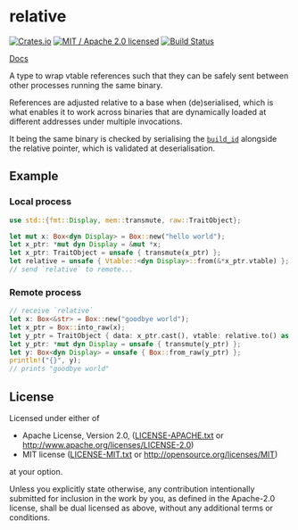 # relative

[![Crates.io](https://img.shields.io/crates/v/relative.svg?maxAge=86400)](https://crates.io/crates/relative)
[![MIT / Apache 2.0 licensed](https://img.shields.io/crates/l/relative.svg?maxAge=2592000)](#License)
[![Build Status](https://dev.azure.com/alecmocatta/relative/_apis/build/status/tests?branchName=master)](https://dev.azure.com/alecmocatta/relative/_build/latest?branchName=master)

[Docs](https://docs.rs/relative/0.2.0)

A type to wrap vtable references such that they can be safely sent between other
processes running the same binary.

References are adjusted relative to a base when (de)serialised, which is what
enables it to work across binaries that are dynamically loaded at different
addresses under multiple invocations.

It being the same binary is checked by serialising the
[`build_id`](https://docs.rs/build_id) alongside the relative pointer, which is
validated at deserialisation.

## Example
### Local process
```rust
use std::{fmt::Display, mem::transmute, raw::TraitObject};

let mut x: Box<dyn Display> = Box::new("hello world");
let x_ptr: *mut dyn Display = &mut *x;
let x_ptr: TraitObject = unsafe { transmute(x_ptr) };
let relative = unsafe { Vtable::<dyn Display>::from(&*x_ptr.vtable) };
// send `relative` to remote...
```
### Remote process
```rust
// receive `relative`
let x: Box<&str> = Box::new("goodbye world");
let x_ptr = Box::into_raw(x);
let y_ptr = TraitObject { data: x_ptr.cast(), vtable: relative.to() as *const () as *mut () };
let y_ptr: *mut dyn Display = unsafe { transmute(y_ptr) };
let y: Box<dyn Display> = unsafe { Box::from_raw(y_ptr) };
println!("{}", y);
// prints "goodbye world"
```

## License
Licensed under either of

 * Apache License, Version 2.0, ([LICENSE-APACHE.txt](LICENSE-APACHE.txt) or http://www.apache.org/licenses/LICENSE-2.0)
 * MIT license ([LICENSE-MIT.txt](LICENSE-MIT.txt) or http://opensource.org/licenses/MIT)

at your option.

Unless you explicitly state otherwise, any contribution intentionally submitted for inclusion in the work by you, as defined in the Apache-2.0 license, shall be dual licensed as above, without any additional terms or conditions.
